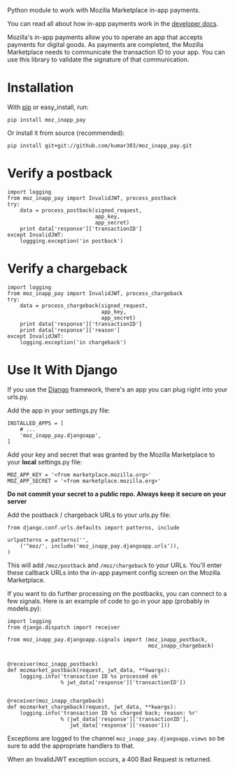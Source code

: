 Python module to work with Mozilla Marketplace in-app payments.

You can read all about how in-app payments work in the
[developer docs](https://developer.mozilla.org/en/Apps/In-app_payments).

Mozilla's in-app payments allow you to operate an app that accepts
payments for digital goods. As payments are completed, the Mozilla Marketplace
needs to communicate the transaction ID to your app. You can use this library to
validate the signature of that communication.

Installation
============

With [pip](http://www.pip-installer.org/) or easy_install, run:

    pip install moz_inapp_pay

Or install it from source (recommended):

    pip install git+git://github.com/kumar303/moz_inapp_pay.git

Verify a postback
=================

    import logging
    from moz_inapp_pay import InvalidJWT, process_postback
    try:
        data = process_postback(signed_request,
                                app_key,
                                app_secret)
        print data['response']['transactionID']
    except InvalidJWT:
        loggging.exception('in postback')


Verify a chargeback
===================

    import logging
    from moz_inapp_pay import InvalidJWT, process_chargeback
    try:
        data = process_chargeback(signed_request,
                                  app_key,
                                  app_secret)
        print data['response']['transactionID']
        print data['response']['reason']
    except InvalidJWT:
        logging.exception('in chargeback')


Use It With Django
==================

If you use the [Django](https://www.djangoproject.com/) framework,
there's an app you can plug right into your urls.py.

Add the app in your settings.py file:

    INSTALLED_APPS = [
        # ...
        'moz_inapp_pay.djangoapp',
    ]

Add your key and secret that was granted by the Mozilla Marketplace to your
**local** settings.py file:

    MOZ_APP_KEY = '<from marketplace.mozilla.org>'
    MOZ_APP_SECRET = '<from marketplace.mozilla.org>'

**Do not commit your secret to a public repo. Always keep it secure on your
server**

Add the postback / chargeback URLs to your urls.py file:

    from django.conf.urls.defaults import patterns, include

    urlpatterns = patterns('',
        ('^moz/', include('moz_inapp_pay.djangoapp.urls')),
    )

This will add ``/moz/postback`` and ``/moz/chargeback`` to your URLs.
You'll enter these callback URLs into the in-app payment config screen on the
Mozilla Marketplace.

If you want to do further processing on the postbacks, you can connect to a
few signals. Here is an example of code to go in your app
(probably in models.py):

    import logging
    from django.dispatch import receiver

    from moz_inapp_pay.djangoapp.signals import (moz_inapp_postback,
                                                 moz_inapp_chargeback)


    @receiver(moz_inapp_postback)
    def mozmarket_postback(request, jwt_data, **kwargs):
        logging.info('transaction ID %s processed ok'
                     % jwt_data['response']['transactionID'])


    @receiver(moz_inapp_chargeback)
    def mozmarket_chargeback(request, jwt_data, **kwargs):
        logging.info('transaction ID %s charged back; reason: %r'
                     % (jwt_data['response']['transactionID'],
                        jwt_data['response']['reason']))


Exceptions are logged to the channel ``moz_inapp_pay.djangoapp.views``
so be sure to add the appropriate handlers to that.

When an InvalidJWT exception occurs, a 400 Bad Request is returned.
